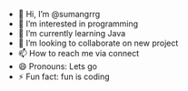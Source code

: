 - 👋 Hi, I’m @sumangrrg
- 👀 I’m interested in programming
- 🌱 I’m currently learning Java
- 💞️ I’m looking to collaborate on new project 
- 📫 How to reach me via connect
- 😄 Pronouns: Lets go
- ⚡ Fun fact: fun is coding

<!---
sumangrrg/sumangrrg is a ✨ special ✨ repository because its `README.md` (this file) appears on your GitHub profile.
You can click the Preview link to take a look at your changes.
--->
